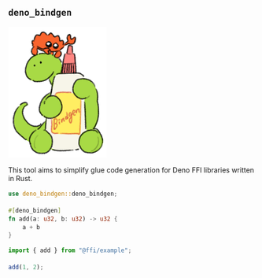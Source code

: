 ## `deno_bindgen`

<img src="./assets/illustration.png" width=200>

This tool aims to simplify glue code generation for Deno FFI libraries written
in Rust.

```rust
use deno_bindgen::deno_bindgen;

#[deno_bindgen]
fn add(a: u32, b: u32) -> u32 {
    a + b
}
```

```typescript
import { add } from "@ffi/example";

add(1, 2);
```